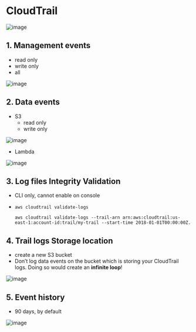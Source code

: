 # CloudTrail
![image](https://user-images.githubusercontent.com/26485327/70404967-01b48d00-1a7f-11ea-9879-45b8c0ac677d.png)



## 1. Management events
- read only
- write only
- all

![image](https://user-images.githubusercontent.com/26485327/70404494-9fa75800-1a7d-11ea-8e07-0272a2296db3.png)

## 2. Data events
- S3
  - read only
  - write only
  
![image](https://user-images.githubusercontent.com/26485327/70404562-d9785e80-1a7d-11ea-9e1f-29e5664a6654.png)

- Lambda

![image](https://user-images.githubusercontent.com/26485327/70404580-ec8b2e80-1a7d-11ea-9dce-bddcd758ef16.png)


## 3. Log files Integrity Validation

- CLI only, cannot enable on console
- `aws cloudtrail validate-logs `

  ```
  aws cloudtrail validate-logs --trail-arn arn:aws:cloudtrail:us-east-1:account-id:trail/my-trail --start-time 2018-01-01T00:00:00Z.
  ```

## 4. Trail logs Storage location
- create a new S3 bucket
- Don’t log data events on the bucket which is storing your CloudTrail logs. Doing so would create an **infinite loop**!

![image](https://user-images.githubusercontent.com/26485327/70404936-e9dd0900-1a7e-11ea-8e45-c437fb32b1e9.png)



## 5. Event history
- 90 days, by default

![image](https://user-images.githubusercontent.com/26485327/70404682-2e1bd980-1a7e-11ea-8aad-8be548efc162.png)
